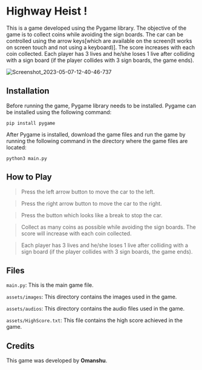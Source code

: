 # Highway Heist !
This is a game developed using the Pygame library. The objective of the game is to collect coins while avoiding the sign boards. The car can be controlled using the arrow keys[which are available on the screen(It works on screen touch and not using a keyboard)]. The score increases with each coin collected. Each player has 3 lives and he/she loses 1 live after colliding with a sign board (if the player collides with 3 sign boards, the game ends).

![Screenshot_2023-05-07-12-40-46-737](https://user-images.githubusercontent.com/114089324/236663273-e3f641e5-ac0e-4ecd-9b53-4f6483a5e706.jpeg)

## Installation
Before running the game, Pygame library needs to be installed. Pygame can be installed using the following command:
```
pip install pygame
```
After Pygame is installed, download the game files and run the game by running the following command in the directory where the game files are located:
```
python3 main.py
```
## How to Play
> Press the left arrow button to move the car to the left.

> Press the right arrow button to move the car to the right.

> Press the button which looks like a break to stop the car.

> Collect as many coins as possible while avoiding the sign boards. The score will increase with each coin collected.

> Each player has 3 lives and he/she loses 1 live after colliding with a sign board (if the player collides with 3 sign boards, the game ends).

## Files
```main.py```: This is the main game file.

```assets/images```: This directory contains the images used in the game.

```assets/audios```: This directory contains the audio files used in the game.

```assets/HighScore.txt```: This file contains the high score achieved in the game.

## Credits
This game was developed by **Omanshu**.
